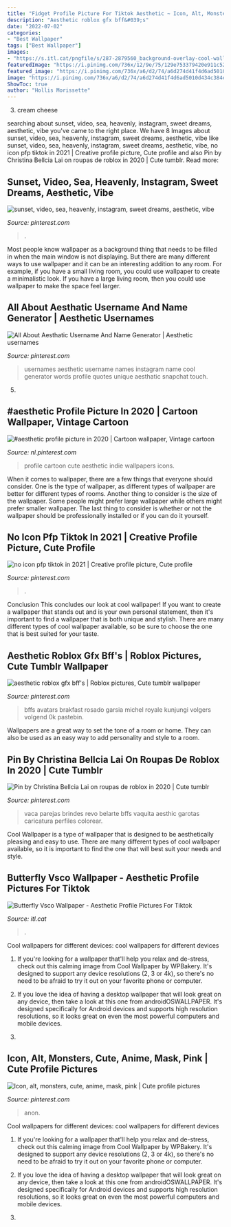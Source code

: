 ```yaml
---
title: "Fidget Profile Picture For Tiktok Aesthetic ~ Icon, Alt, Monsters, Cute, Anime, Mask, Pink"
description: "Aesthetic roblox gfx bff&#039;s"
date: "2022-07-02"
categories:
- "Best Wallpaper"
tags: ["Best Wallpaper"]
images:
- "https://s.itl.cat/pngfile/s/287-2879560_background-overlay-cool-wallpaper-aesthetic-aesthetics-artsy-vsco.png"
featuredImage: "https://i.pinimg.com/736x/12/9e/75/129e753379420e911c52a923c664fd69.jpg"
featured_image: "https://i.pinimg.com/736x/a6/d2/74/a6d274d41f4d6ad5010d434c384ea9a2.jpg"
image: "https://i.pinimg.com/736x/a6/d2/74/a6d274d41f4d6ad5010d434c384ea9a2.jpg"
ShowToc: true
author: "Hollis Morissette"
---
```



3. cream cheese 

	

		
searching about sunset, video, sea, heavenly, instagram, sweet dreams, aesthetic, vibe you've came to the right place. We have 8 Images about sunset, video, sea, heavenly, instagram, sweet dreams, aesthetic, vibe like sunset, video, sea, heavenly, instagram, sweet dreams, aesthetic, vibe, no icon pfp tiktok in 2021 | Creative profile picture, Cute profile and also Pin by Christina Bellcia Lai on roupas de roblox in 2020 | Cute tumblr. Read more:
		
    
## Sunset, Video, Sea, Heavenly, Instagram, Sweet Dreams, Aesthetic, Vibe

<img loading=lazy src="https://i.pinimg.com/736x/1b/36/eb/1b36ebaab482802f6681606eec1195b1.jpg" onerror="this.onerror=null;this.src='https://tse2.mm.bing.net/th?id=OIP.9pvaReySfNHIS0JnfmquugHaNK&amp;pid=15.1';" alt="sunset, video, sea, heavenly, instagram, sweet dreams, aesthetic, vibe">

_Source: pinterest.com_

>. 

	

Most people know wallpaper as a background thing that needs to be filled in when the main window is not displaying. But there are many different ways to use wallpaper and it can be an interesting addition to any room. For example, if you have a small living room, you could use wallpaper to create a minimalistic look. If you have a large living room, then you could use wallpaper to make the space feel larger.

    
## All About Aesthatic Username And Name Generator | Aesthetic Usernames

<img loading=lazy src="https://i.pinimg.com/736x/26/02/10/2602106539d5c64df1602f8e951b6fcd.jpg" onerror="this.onerror=null;this.src='https://tse2.mm.bing.net/th?id=OIP.g12p2i3_EeDy1KLGqTY95wHaNK&amp;pid=15.1';" alt="All About Aesthatic Username And Name Generator | Aesthetic usernames">

_Source: pinterest.com_

>usernames aesthetic username names instagram name cool generator words profile quotes unique aesthatic snapchat touch. 

	

5.

    
## #aesthetic Profile Picture In 2020 | Cartoon Wallpaper, Vintage Cartoon

<img loading=lazy src="https://i.pinimg.com/736x/f0/92/be/f092beb2631bc712eb38ab5dbe89aaa8.jpg" onerror="this.onerror=null;this.src='https://tse1.mm.bing.net/th?id=OIP.Ci-mjjIRro9AnMDwvjVa_AHaHH&amp;pid=15.1';" alt="#aesthetic profile picture in 2020 | Cartoon wallpaper, Vintage cartoon">

_Source: nl.pinterest.com_

>profile cartoon cute aesthetic indie wallpapers icons. 

	

When it comes to wallpaper, there are a few things that everyone should consider. One is the type of wallpaper, as different types of wallpaper are better for different types of rooms. Another thing to consider is the size of the wallpaper. Some people might prefer large wallpaper while others might prefer smaller wallpaper. The last thing to consider is whether or not the wallpaper should be professionally installed or if you can do it yourself.

    
## No Icon Pfp Tiktok In 2021 | Creative Profile Picture, Cute Profile

<img loading=lazy src="https://i.pinimg.com/736x/12/9e/75/129e753379420e911c52a923c664fd69.jpg" onerror="this.onerror=null;this.src='https://tse2.mm.bing.net/th?id=OIP.NfTxNESqODr76HiBJao_-gHaNK&amp;pid=15.1';" alt="no icon pfp tiktok in 2021 | Creative profile picture, Cute profile">

_Source: pinterest.com_

>. 

	

Conclusion
This concludes our look at cool wallpaper! If you want to create a wallpaper that stands out and is your own personal statement, then it's important to find a wallpaper that is both unique and stylish. There are many different types of cool wallpaper available, so be sure to choose the one that is best suited for your taste.

    
## Aesthetic Roblox Gfx Bff&#039;s | Roblox Pictures, Cute Tumblr Wallpaper

<img loading=lazy src="https://i.pinimg.com/736x/78/77/c5/7877c5c94d59780e406f5f5cb10e4b6f.jpg" onerror="this.onerror=null;this.src='https://tse1.mm.bing.net/th?id=OIP._yPED2ohm-Tb81qkR1Er_wHaHa&amp;pid=15.1';" alt="aesthetic roblox gfx bff&#039;s | Roblox pictures, Cute tumblr wallpaper">

_Source: pinterest.com_

>bffs avatars brakfast rosado garsia michel royale kunjungi volgers volgend 0k pastebin. 

	

Wallpapers are a great way to set the tone of a room or home. They can also be used as an easy way to add personality and style to a room.

    
## Pin By Christina Bellcia Lai On Roupas De Roblox In 2020 | Cute Tumblr

<img loading=lazy src="https://i.pinimg.com/736x/df/11/c8/df11c89408168d4e4e7de846292a872a.jpg" onerror="this.onerror=null;this.src='https://tse1.mm.bing.net/th?id=OIP.7V0F1MBW7hU7Fl4g9NBCSQHaHY&amp;pid=15.1';" alt="Pin by Christina Bellcia Lai on roupas de roblox in 2020 | Cute tumblr">

_Source: pinterest.com_

>vaca parejas brindes revo belarte bffs vaquita aesthic garotas caricatura perfiles colorear. 

	

Cool Wallpaper is a type of wallpaper that is designed to be aesthetically pleasing and easy to use. There are many different types of cool wallpaper available, so it is important to find the one that will best suit your needs and style.

    
## Butterfly Vsco Wallpaper - Aesthetic Profile Pictures For Tiktok

<img loading=lazy src="https://s.itl.cat/pngfile/s/287-2879560_background-overlay-cool-wallpaper-aesthetic-aesthetics-artsy-vsco.png" onerror="this.onerror=null;this.src='https://tse2.mm.bing.net/th?id=OIP.edyHCn5Uwf_emxsnkrXxOAHaLT&amp;pid=15.1';" alt="Butterfly Vsco Wallpaper - Aesthetic Profile Pictures For Tiktok">

_Source: itl.cat_

>. 

	

Cool wallpapers for different devices:
cool wallpapers for different devices 

1. If you're looking for a wallpaper that'll help you relax and de-stress, check out this calming image from Cool Wallpaper by WPBakery. It's designed to support any device resolutions (2, 3 or 4k), so there's no need to be afraid to try it out on your favorite phone or computer.

2. If you love the idea of having a desktop wallpaper that will look great on any device, then take a look at this one from androidOSWALLPAPER. It's designed specifically for Android devices and supports high resolution resolutions, so it looks great on even the most powerful computers and mobile devices.

3.

    
## Icon, Alt, Monsters, Cute, Anime, Mask, Pink | Cute Profile Pictures

<img loading=lazy src="https://i.pinimg.com/736x/a6/d2/74/a6d274d41f4d6ad5010d434c384ea9a2.jpg" onerror="this.onerror=null;this.src='https://tse1.mm.bing.net/th?id=OIP.V2FU0w4-HyQXNDo2IDXUQQHaHa&amp;pid=15.1';" alt="Icon, alt, monsters, cute, anime, mask, pink | Cute profile pictures">

_Source: pinterest.com_

>anon. 

	

Cool wallpapers for different devices:
cool wallpapers for different devices 

1. If you're looking for a wallpaper that'll help you relax and de-stress, check out this calming image from Cool Wallpaper by WPBakery. It's designed to support any device resolutions (2, 3 or 4k), so there's no need to be afraid to try it out on your favorite phone or computer.

2. If you love the idea of having a desktop wallpaper that will look great on any device, then take a look at this one from androidOSWALLPAPER. It's designed specifically for Android devices and supports high resolution resolutions, so it looks great on even the most powerful computers and mobile devices.

3.

